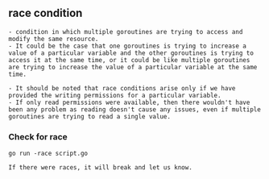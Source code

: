 ## race condition

    - condition in which multiple goroutines are trying to access and modify the same resource.
    - It could be the case that one goroutines is trying to increase a value of a particular variable and the other goroutines is trying to access it at the same time, or it could be like multiple goroutines are trying to increase the value of a particular variable at the same time.

    - It should be noted that race conditions arise only if we have provided the writing permissions for a particular variable.
    - If only read permissions were available, then there wouldn't have been any problem as reading doesn't cause any issues, even if multiple goroutines are trying to read a single value.


### Check for race

    go run -race script.go

    If there were races, it will break and let us know. 
    